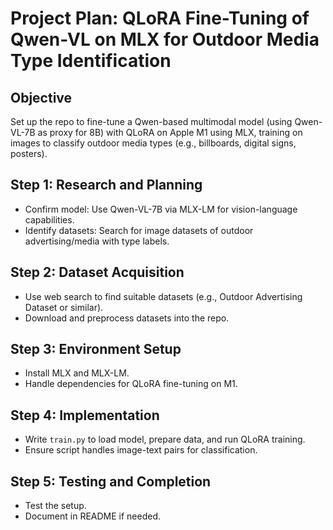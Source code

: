 # Project Plan: QLoRA Fine-Tuning of Qwen-VL on MLX for Outdoor Media Type Identification

## Objective
Set up the repo to fine-tune a Qwen-based multimodal model (using Qwen-VL-7B as proxy for 8B) with QLoRA on Apple M1 using MLX, training on images to classify outdoor media types (e.g., billboards, digital signs, posters).

## Step 1: Research and Planning
- Confirm model: Use Qwen-VL-7B via MLX-LM for vision-language capabilities.
- Identify datasets: Search for image datasets of outdoor advertising/media with type labels.

## Step 2: Dataset Acquisition
- Use web search to find suitable datasets (e.g., Outdoor Advertising Dataset or similar).
- Download and preprocess datasets into the repo.

## Step 3: Environment Setup
- Install MLX and MLX-LM.
- Handle dependencies for QLoRA fine-tuning on M1.

## Step 4: Implementation
- Write `train.py` to load model, prepare data, and run QLoRA training.
- Ensure script handles image-text pairs for classification.

## Step 5: Testing and Completion
- Test the setup.
- Document in README if needed.